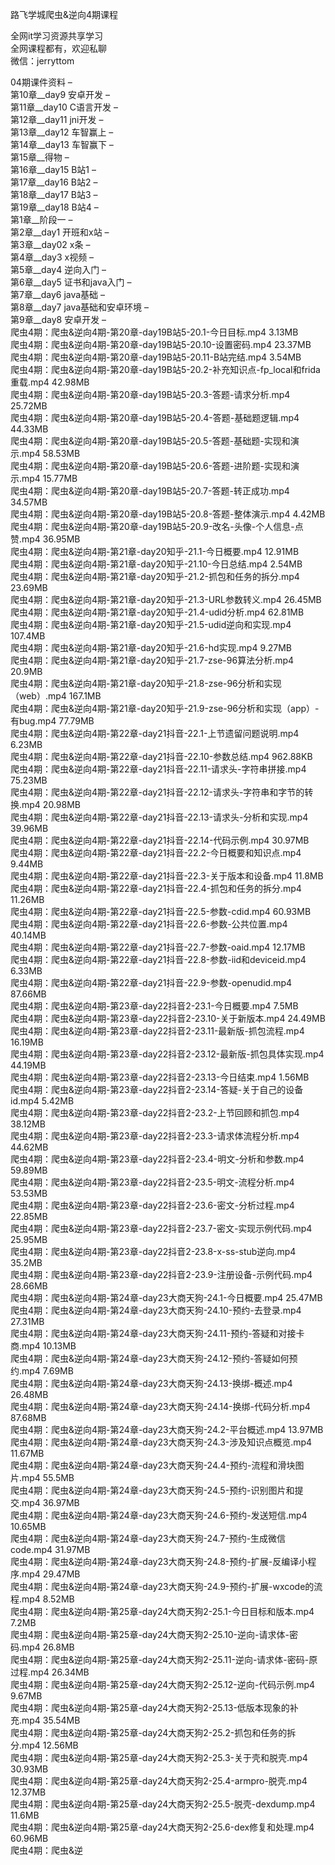 路飞学城爬虫&逆向4期课程

全网it学习资源共享学习<br>全网课程都有，欢迎私聊<br>微信：jerryttom<br>

04期课件资料 –<br> 第10章__day9 安卓开发 –<br> 第11章__day10 C语言开发 –<br> 第12章__day11 jni开发 –<br> 第13章__day12 车智赢上 –<br> 第14章__day13 车智赢下 –<br> 第15章__得物 –<br> 第16章__day15 B站1 –<br> 第17章__day16 B站2 –<br> 第18章__day17 B站3 –<br> 第19章__day18 B站4 –<br> 第1章__阶段一 –<br> 第2章__day1 开班和x站 –<br> 第3章__day02 x条 –<br> 第4章__day3 x视频 –<br> 第5章__day4 逆向入门 –<br> 第6章__day5 证书和java入门 –<br> 第7章__day6 java基础 –<br> 第8章__day7 java基础和安卓环境 –<br> 第9章__day8 安卓开发 –<br> 爬虫4期：爬虫&amp;逆向4期-第20章-day19B站5-20.1-今日目标.mp4 3.13MB<br> 爬虫4期：爬虫&amp;逆向4期-第20章-day19B站5-20.10-设置密码.mp4 23.37MB<br> 爬虫4期：爬虫&amp;逆向4期-第20章-day19B站5-20.11-B站完结.mp4 3.54MB<br> 爬虫4期：爬虫&amp;逆向4期-第20章-day19B站5-20.2-补充知识点-fp_local和frida重载.mp4 42.98MB<br> 爬虫4期：爬虫&amp;逆向4期-第20章-day19B站5-20.3-答题-请求分析.mp4 25.72MB<br> 爬虫4期：爬虫&amp;逆向4期-第20章-day19B站5-20.4-答题-基础题逻辑.mp4 44.33MB<br> 爬虫4期：爬虫&amp;逆向4期-第20章-day19B站5-20.5-答题-基础题-实现和演示.mp4 58.53MB<br> 爬虫4期：爬虫&amp;逆向4期-第20章-day19B站5-20.6-答题-进阶题-实现和演示.mp4 15.77MB<br> 爬虫4期：爬虫&amp;逆向4期-第20章-day19B站5-20.7-答题-转正成功.mp4 34.57MB<br> 爬虫4期：爬虫&amp;逆向4期-第20章-day19B站5-20.8-答题-整体演示.mp4 4.42MB<br> 爬虫4期：爬虫&amp;逆向4期-第20章-day19B站5-20.9-改名-头像-个人信息-点赞.mp4 36.95MB<br> 爬虫4期：爬虫&amp;逆向4期-第21章-day20知乎-21.1-今日概要.mp4 12.91MB<br> 爬虫4期：爬虫&amp;逆向4期-第21章-day20知乎-21.10-今日总结.mp4 2.54MB<br> 爬虫4期：爬虫&amp;逆向4期-第21章-day20知乎-21.2-抓包和任务的拆分.mp4 23.69MB<br> 爬虫4期：爬虫&amp;逆向4期-第21章-day20知乎-21.3-URL参数转义.mp4 26.45MB<br> 爬虫4期：爬虫&amp;逆向4期-第21章-day20知乎-21.4-udid分析.mp4 62.81MB<br> 爬虫4期：爬虫&amp;逆向4期-第21章-day20知乎-21.5-udid逆向和实现.mp4 107.4MB<br> 爬虫4期：爬虫&amp;逆向4期-第21章-day20知乎-21.6-hd实现.mp4 9.27MB<br> 爬虫4期：爬虫&amp;逆向4期-第21章-day20知乎-21.7-zse-96算法分析.mp4 20.9MB<br> 爬虫4期：爬虫&amp;逆向4期-第21章-day20知乎-21.8-zse-96分析和实现（web）.mp4 167.1MB<br> 爬虫4期：爬虫&amp;逆向4期-第21章-day20知乎-21.9-zse-96分析和实现（app）-有bug.mp4 77.79MB<br> 爬虫4期：爬虫&amp;逆向4期-第22章-day21抖音-22.1-上节遗留问题说明.mp4 6.23MB<br> 爬虫4期：爬虫&amp;逆向4期-第22章-day21抖音-22.10-参数总结.mp4 962.88KB<br> 爬虫4期：爬虫&amp;逆向4期-第22章-day21抖音-22.11-请求头-字符串拼接.mp4 75.23MB<br> 爬虫4期：爬虫&amp;逆向4期-第22章-day21抖音-22.12-请求头-字符串和字节的转换.mp4 20.98MB<br> 爬虫4期：爬虫&amp;逆向4期-第22章-day21抖音-22.13-请求头-分析和实现.mp4 39.96MB<br> 爬虫4期：爬虫&amp;逆向4期-第22章-day21抖音-22.14-代码示例.mp4 30.97MB<br> 爬虫4期：爬虫&amp;逆向4期-第22章-day21抖音-22.2-今日概要和知识点.mp4 9.44MB<br> 爬虫4期：爬虫&amp;逆向4期-第22章-day21抖音-22.3-关于版本和设备.mp4 11.8MB<br> 爬虫4期：爬虫&amp;逆向4期-第22章-day21抖音-22.4-抓包和任务的拆分.mp4 11.26MB<br> 爬虫4期：爬虫&amp;逆向4期-第22章-day21抖音-22.5-参数-cdid.mp4 60.93MB<br> 爬虫4期：爬虫&amp;逆向4期-第22章-day21抖音-22.6-参数-公共位置.mp4 40.14MB<br> 爬虫4期：爬虫&amp;逆向4期-第22章-day21抖音-22.7-参数-oaid.mp4 12.17MB<br> 爬虫4期：爬虫&amp;逆向4期-第22章-day21抖音-22.8-参数-iid和deviceid.mp4 6.33MB<br> 爬虫4期：爬虫&amp;逆向4期-第22章-day21抖音-22.9-参数-openudid.mp4 87.66MB<br> 爬虫4期：爬虫&amp;逆向4期-第23章-day22抖音2-23.1-今日概要.mp4 7.5MB<br> 爬虫4期：爬虫&amp;逆向4期-第23章-day22抖音2-23.10-关于新版本.mp4 24.49MB<br> 爬虫4期：爬虫&amp;逆向4期-第23章-day22抖音2-23.11-最新版-抓包流程.mp4 16.19MB<br> 爬虫4期：爬虫&amp;逆向4期-第23章-day22抖音2-23.12-最新版-抓包具体实现.mp4 44.19MB<br> 爬虫4期：爬虫&amp;逆向4期-第23章-day22抖音2-23.13-今日结束.mp4 1.56MB<br> 爬虫4期：爬虫&amp;逆向4期-第23章-day22抖音2-23.14-答疑-关于自己的设备id.mp4 5.42MB<br> 爬虫4期：爬虫&amp;逆向4期-第23章-day22抖音2-23.2-上节回顾和抓包.mp4 38.12MB<br> 爬虫4期：爬虫&amp;逆向4期-第23章-day22抖音2-23.3-请求体流程分析.mp4 44.62MB<br> 爬虫4期：爬虫&amp;逆向4期-第23章-day22抖音2-23.4-明文-分析和参数.mp4 59.89MB<br> 爬虫4期：爬虫&amp;逆向4期-第23章-day22抖音2-23.5-明文-流程分析.mp4 53.53MB<br> 爬虫4期：爬虫&amp;逆向4期-第23章-day22抖音2-23.6-密文-分析过程.mp4 22.85MB<br> 爬虫4期：爬虫&amp;逆向4期-第23章-day22抖音2-23.7-密文-实现示例代码.mp4 25.95MB<br> 爬虫4期：爬虫&amp;逆向4期-第23章-day22抖音2-23.8-x-ss-stub逆向.mp4 35.2MB<br> 爬虫4期：爬虫&amp;逆向4期-第23章-day22抖音2-23.9-注册设备-示例代码.mp4 28.66MB<br> 爬虫4期：爬虫&amp;逆向4期-第24章-day23大商天狗-24.1-今日概要.mp4 25.47MB<br> 爬虫4期：爬虫&amp;逆向4期-第24章-day23大商天狗-24.10-预约-去登录.mp4 27.31MB<br> 爬虫4期：爬虫&amp;逆向4期-第24章-day23大商天狗-24.11-预约-答疑和对接卡商.mp4 10.13MB<br> 爬虫4期：爬虫&amp;逆向4期-第24章-day23大商天狗-24.12-预约-答疑如何预约.mp4 7.69MB<br> 爬虫4期：爬虫&amp;逆向4期-第24章-day23大商天狗-24.13-换绑-概述.mp4 26.48MB<br> 爬虫4期：爬虫&amp;逆向4期-第24章-day23大商天狗-24.14-换绑-代码分析.mp4 87.68MB<br> 爬虫4期：爬虫&amp;逆向4期-第24章-day23大商天狗-24.2-平台概述.mp4 13.97MB<br> 爬虫4期：爬虫&amp;逆向4期-第24章-day23大商天狗-24.3-涉及知识点概览.mp4 11.67MB<br> 爬虫4期：爬虫&amp;逆向4期-第24章-day23大商天狗-24.4-预约-流程和滑块图片.mp4 55.5MB<br> 爬虫4期：爬虫&amp;逆向4期-第24章-day23大商天狗-24.5-预约-识别图片和提交.mp4 36.97MB<br> 爬虫4期：爬虫&amp;逆向4期-第24章-day23大商天狗-24.6-预约-发送短信.mp4 10.65MB<br> 爬虫4期：爬虫&amp;逆向4期-第24章-day23大商天狗-24.7-预约-生成微信code.mp4 31.97MB<br> 爬虫4期：爬虫&amp;逆向4期-第24章-day23大商天狗-24.8-预约-扩展-反编译小程序.mp4 29.47MB<br> 爬虫4期：爬虫&amp;逆向4期-第24章-day23大商天狗-24.9-预约-扩展-wxcode的流程.mp4 8.52MB<br> 爬虫4期：爬虫&amp;逆向4期-第25章-day24大商天狗2-25.1-今日目标和版本.mp4 7.2MB<br> 爬虫4期：爬虫&amp;逆向4期-第25章-day24大商天狗2-25.10-逆向-请求体-密码.mp4 26.8MB<br> 爬虫4期：爬虫&amp;逆向4期-第25章-day24大商天狗2-25.11-逆向-请求体-密码-原过程.mp4 26.34MB<br> 爬虫4期：爬虫&amp;逆向4期-第25章-day24大商天狗2-25.12-逆向-代码示例.mp4 9.67MB<br> 爬虫4期：爬虫&amp;逆向4期-第25章-day24大商天狗2-25.13-低版本现象的补充.mp4 35.54MB<br> 爬虫4期：爬虫&amp;逆向4期-第25章-day24大商天狗2-25.2-抓包和任务的拆分.mp4 12.56MB<br> 爬虫4期：爬虫&amp;逆向4期-第25章-day24大商天狗2-25.3-关于壳和脱壳.mp4 30.93MB<br> 爬虫4期：爬虫&amp;逆向4期-第25章-day24大商天狗2-25.4-armpro-脱壳.mp4 12.37MB<br> 爬虫4期：爬虫&amp;逆向4期-第25章-day24大商天狗2-25.5-脱壳-dexdump.mp4 11.6MB<br> 爬虫4期：爬虫&amp;逆向4期-第25章-day24大商天狗2-25.6-dex修复和处理.mp4 60.96MB<br> 爬虫4期：爬虫&amp;逆